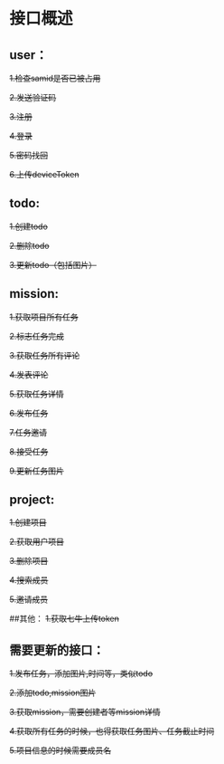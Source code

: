 # 接口概述


## user：

<del>1.检查samid是否已被占用

<del>2.发送验证码

<del>3.注册

<del>4.登录

<del>5.密码找回

<del>6.上传deviceToken

## todo:
<del>1.创建todo

<del>2.删除todo

<del>3.更新todo（包括图片）

## mission:

<del>1.获取项目所有任务

<del>2.标志任务完成

<del>3.获取任务所有评论

<del>4.发表评论

<del>5.获取任务详情

<del>6.发布任务

<del>7.任务邀请

<del>8.接受任务

<del>9.更新任务图片

## project:

<del>1.创建项目

<del>2.获取用户项目

<del>3.删除项目

<del>4.搜索成员

<del>5.邀请成员

##其他：
<del>1.获取七牛上传token


## 需要更新的接口：

<del>1.发布任务，添加图片,时间等，类似todo

<del>2.添加todo,mission图片

<del>3.获取mission，需要创建者等mission详情

<del>4.获取所有任务的时候，也得获取任务图片、任务截止时间

<del>5.项目信息的时候需要成员名